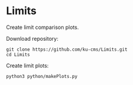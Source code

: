 # Limits
Create limit comparison plots.

Download repository:
```
git clone https://github.com/ku-cms/Limits.git
cd Limits
```

Create limit plots:
```
python3 python/makePlots.py
```

